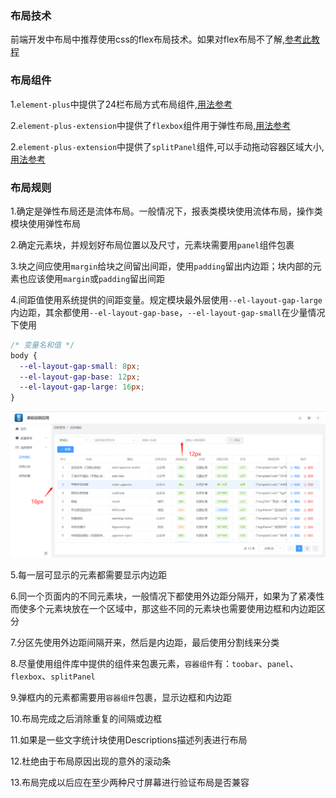 ###  布局技术


前端开发中布局中推荐使用css的flex布局技术。如果对flex布局不了解,[参考此教程](http://www.ruanyifeng.com/blog/2015/07/flex-grammar.html)


### 布局组件

1.`element-plus`中提供了24栏布局方式布局组件,[用法参考](https://element-plus.org/zh-CN/component/layout.html)

2.`element-plus-extension`中提供了`flexbox`组件用于弹性布局,[用法参考](docs.html#/flexBox)

2.`element-plus-extension`中提供了`splitPanel`组件,可以手动拖动容器区域大小,[用法参考](docs.html#/splitPanel)


### 布局规则

1.确定是弹性布局还是流体布局。一般情况下，报表类模块使用流体布局，操作类模块使用弹性布局

2.确定元素块，并规划好布局位置以及尺寸，元素块需要用`panel`组件包裹

3.块之间应使用`margin`给块之间留出间距，使用`padding`留出内边距；块内部的元素也应该使用`margin`或`padding`留出间距

4.间距值使用系统提供的间距变量。规定模块最外层使用`--el-layout-gap-large`内边距，其余都使用`--el-layout-gap-base`，`--el-layout-gap-small`在少量情况下使用

```css
/* 变量名和值 */
body {
  --el-layout-gap-small: 8px;
  --el-layout-gap-base: 12px;
  --el-layout-gap-large: 16px;
}
```
![image](./gapdemo.png)

5.每一层可显示的元素都需要显示内边距

6.同一个页面内的不同元素块，一般情况下都使用外边距分隔开，如果为了紧凑性而使多个元素块放在一个区域中，那这些不同的元素块也需要使用边框和内边距区分

7.分区先使用外边距间隔开来，然后是内边距，最后使用分割线来分类

8.尽量使用组件库中提供的组件来包裹元素，`容器组件`有：`toobar`、`panel`、`flexbox`、`splitPanel`

9.弹框内的元素都需要用`容器组件`包裹，显示边框和内边距

10.布局完成之后消除重复的间隔或边框

11.如果是一些文字统计块使用Descriptions描述列表进行布局

12.杜绝由于布局原因出现的意外的滚动条

13.布局完成以后应在至少两种尺寸屏幕进行验证布局是否兼容